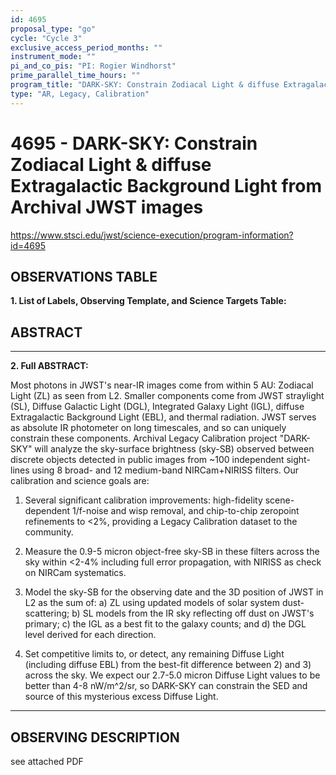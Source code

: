 ```yaml
---
id: 4695
proposal_type: "go"
cycle: "Cycle 3"
exclusive_access_period_months: ""
instrument_mode: ""
pi_and_co_pis: "PI: Rogier Windhorst"
prime_parallel_time_hours: ""
program_title: "DARK-SKY: Constrain Zodiacal Light & diffuse Extragalactic Background Light from Archival JWST images"
type: "AR, Legacy, Calibration"
---
```

# 4695 - DARK-SKY: Constrain Zodiacal Light & diffuse Extragalactic Background Light from Archival JWST images
https://www.stsci.edu/jwst/science-execution/program-information?id=4695
## OBSERVATIONS TABLE
**1. List of Labels, Observing Template, and Science Targets Table:**

## ABSTRACT

---

**2. Full ABSTRACT:**

Most photons in JWST's near-IR images come from within 5 AU: Zodiacal Light (ZL) as seen from L2. Smaller components come from JWST straylight (SL), Diffuse Galactic Light (DGL), Integrated Galaxy Light (IGL), diffuse Extragalactic Background Light (EBL), and thermal radiation. JWST serves as absolute IR photometer on long timescales, and so can uniquely constrain these components. Archival Legacy Calibration project "DARK-SKY" will analyze the sky-surface brightness (sky-SB) observed between discrete objects detected in public images from ~100 independent sight-lines using 8 broad- and 12 medium-band NIRCam+NIRISS filters. Our calibration and science goals are:

1) Several significant calibration improvements: high-fidelity scene-dependent 1/f-noise and wisp removal, and chip-to-chip zeropoint refinements to <2%, providing a Legacy Calibration dataset to the community.

2) Measure the 0.9-5 micron object-free sky-SB in these filters across the sky within <2-4% including full error propagation, with NIRISS as check on NIRCam systematics.

3) Model the sky-SB for the observing date and the 3D position of JWST in L2 as the sum of: a) ZL using updated models of solar system dust-scattering; b) SL models from the IR sky reflecting off dust on JWST's primary; c) the IGL as a best fit to the galaxy counts; and d) the DGL level derived for each direction.

4) Set competitive limits to, or detect, any remaining Diffuse Light (including diffuse EBL) from the best-fit difference between 2) and 3) across the sky. We expect our 2.7-5.0 micron Diffuse Light values to be better than 4-8 nW/m^2/sr, so DARK-SKY can constrain the SED and source of this mysterious excess Diffuse Light.

---

## OBSERVING DESCRIPTION

see attached PDF